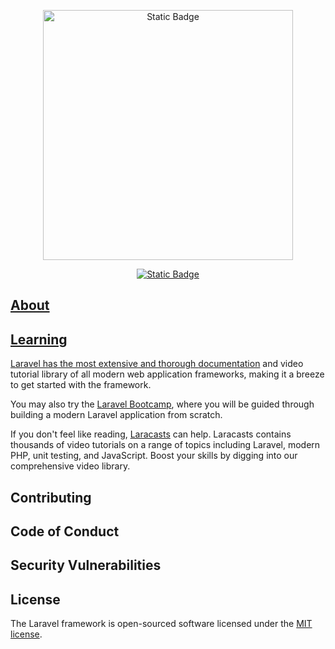 <p align="center"><a href="https://xetroot.com" target="_blank"><img alt="Static Badge" src="https://img.shields.io/badge/First%20laravel-white?style=flat-square&logo=github&logoColor=black" width="400" alt="Laravel Logo"></a></p>

<p align="center">
<a href="https://github.com/esteham"><img alt="Static Badge" src="https://img.shields.io/badge/esteham-blue?style=plastic&logo=github&logoColor=black">

## About

## Learning

Laravel has the most extensive and thorough [documentation](https://laravel.com/docs) and video tutorial library of all modern web application frameworks, making it a breeze to get started with the framework.

You may also try the [Laravel Bootcamp](https://bootcamp.laravel.com), where you will be guided through building a modern Laravel application from scratch.

If you don't feel like reading, [Laracasts](https://laracasts.com) can help. Laracasts contains thousands of video tutorials on a range of topics including Laravel, modern PHP, unit testing, and JavaScript. Boost your skills by digging into our comprehensive video library.

## Contributing

## Code of Conduct

## Security Vulnerabilities

## License

The Laravel framework is open-sourced software licensed under the [MIT license](https://opensource.org/licenses/MIT).
